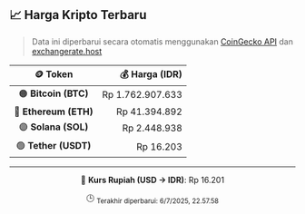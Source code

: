 

<!-- HARGA_KRIPTO -->
## 📈 Harga Kripto Terbaru

> Data ini diperbarui secara otomatis menggunakan [CoinGecko API](https://www.coingecko.com/) dan [exchangerate.host](https://exchangerate.host/)

<div align="center">

| 🪙 Token | 💰 Harga (IDR) |
|:------:|---------------:|
| 🟠 **Bitcoin (BTC)**   | Rp 1.762.907.633 |
| 🔵 **Ethereum (ETH)**  | Rp 41.394.892 |
| 🟣 **Solana (SOL)**    | Rp 2.448.938 |
| 🟢 **Tether (USDT)**   | Rp 16.203 |

---

💱 **Kurs Rupiah (USD → IDR)**: Rp 16.201

🕒 <sub>Terakhir diperbarui: 6/7/2025, 22.57.58</sub>

</div>
<!-- /HARGA_KRIPTO -->